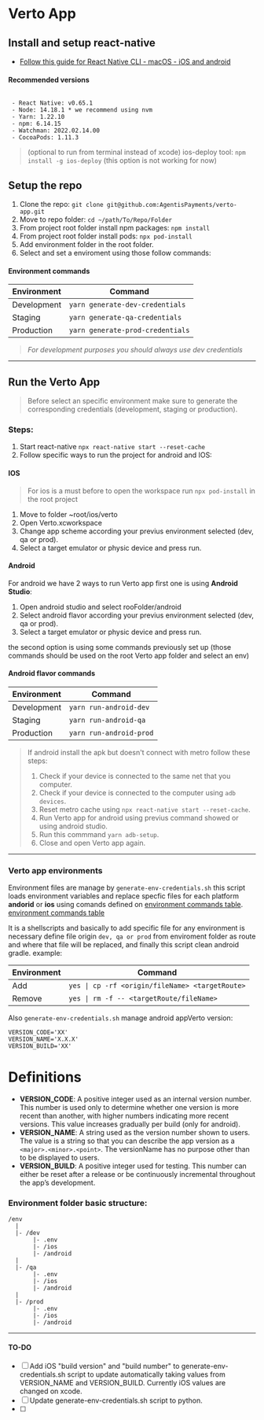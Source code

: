 # Verto App

## Install and  setup react-native
- [Follow this guide for React Native CLI - macOS - iOS and android](https://reactnative.dev/docs/environment-setup)


#### Recommended versions
``` plainText

 - React Native: v0.65.1
 - Node: 14.18.1 * we recommend using nvm
 - Yarn: 1.22.10 
 - npm: 6.14.15 
 - Watchman: 2022.02.14.00 
 - CocoaPods: 1.11.3

```
> (optional to run from terminal instead of xcode) ios-deploy tool: `npm install -g ios-deploy` (this option is not working for now)

## Setup the repo 

 1. Clone the repo: `git clone git@github.com:AgentisPayments/verto-app.git`
 2. Move to repo folder: `cd ~/path/To/Repo/Folder`
 3. From project root folder install npm packages: `npm install`
 4. From project root folder install pods: `npx pod-install`
 5. Add environment folder in the root folder.
 6. Select and set a enviroment using those follow commands:


#### Environment commands
  | Environment  |Command                         |
  |-------------|---------------------------------|
  | Development | `yarn generate-dev-credentials` |
  | Staging     | `yarn generate-qa-credentials`  |
  | Production  | `yarn generate-prod-credentials`|


 > *For development purposes you should always use dev credentials*

---

## Run the Verto App

> Before select an specific environment make sure to generate the corresponding credentials (development, staging or production).

### Steps:
1. Start react-native `npx react-native start --reset-cache`
2. Follow specific ways to run the project for android and IOS:

#### IOS
> For ios is a must before to open the workspace run `npx pod-install` in the root project

 1. Move to folder ~root/ios/verto
 2. Open Verto.xcworkspace
 3. Change app scheme according your previus environment selected (dev, qa or prod).
 4. Select a target emulator or physic device and press run.

#### Android

For android we have 2 ways to run Verto app first one is using **Android Studio**:
 1. Open android studio and select rooFolder/android
 1. Select android flavor according your previus environment selected (dev, qa or prod).
 1. Select a target emulator or physic device and press run.

the second option is using some commands previously set up (those commands should be used on the root Verto app folder and select an env)


#### Android flavor commands
  |Environment  |Command                 |
  |-------------|------------------------|
  | Development | `yarn run-android-dev` |
  | Staging     | `yarn run-android-qa`  |
  | Production  | `yarn run-android-prod`|



> If android install the apk but doesn't connect with metro follow these steps:
>	1. Check if your device is connected to the same net that you computer.
>	1. Check if your device is connected to the computer using `adb devices`.
>	1. Reset metro cache using `npx react-native start --reset-cache`. 
>	1. Run Verto app for android using previus command showed or using android studio.
>	1. Run this commmand `yarn adb-setup`.
>	1. Close and open Verto app again.



---


### Verto app environments 


Environment files are manage by `generate-env-credentials.sh` this script loads environment variables and replace specfic files for each platform **andorid** or **ios** using comands defined on [environment commands table](#environment-commands). [environment commands table](#definitions)

It is a shellscripts and basically to add specific file for any environment is necessary define file origin `dev, qa or prod` from enviroment folder as route and where that file will be replaced, and finally this script clean android gradle. example:

|Environment  |Command                                         |
|-------------|------------------------------------------------|
|Add          | `yes \| cp -rf <origin/fileName> <targetRoute>`|
|Remove       | `yes \| rm -f -- <targetRoute/fileName>`       |

Also `generate-env-credentials.sh` manage android appVerto version:

```
VERSION_CODE='XX'
VERSION_NAME='X.X.X'
VERSION_BUILD='XX'
```
# Definitions
- **VERSION_CODE**: A positive integer used as an internal version number. This number is used only to determine whether one version is more recent than another, with higher numbers indicating more recent versions. This value increases gradually per build (only for android).
- **VERSION_NAME**: A string used as the version number shown to users. The value is a string so that you can describe the app version as a `<major>.<minor>.<point>`. The versionName has no purpose other than to be displayed to users.
- **VERSION_BUILD**: A positive integer used for testing. This number can either be reset after a release or be continuously incremental throughout the app’s development.



### Environment folder basic structure:

 ``` 
/env
   |
   |- /dev
		|- .env
		|- /ios
		|- /android
   |
   |- /qa
		|- .env
		|- /ios
		|- /android
   |
   |- /prod
		|- .env
		|- /ios
		|- /android

```



----
#### TO-DO
- [ ] Add iOS "build version" and "build number" to generate-env-credentials.sh script to update automatically taking values from VERSION_NAME and VERSION_BUILD. Currently iOS values are changed on xcode.
- [ ] Update generate-env-credentials.sh script to python.
- [ ]
